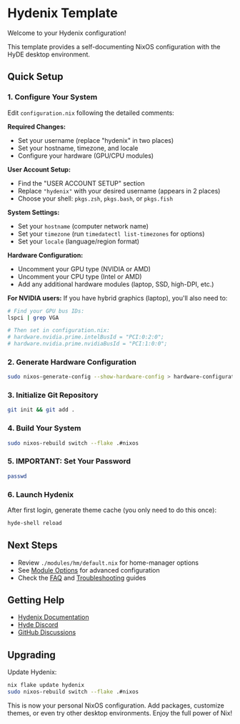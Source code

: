 # Hydenix Template

Welcome to your Hydenix configuration!

This template provides a self-documenting NixOS configuration with the HyDE desktop environment.

## Quick Setup

### 1. Configure Your System

Edit `configuration.nix` following the detailed comments:

**Required Changes:**

- Set your username (replace "hydenix" in two places)
- Set your hostname, timezone, and locale
- Configure your hardware (GPU/CPU modules)

**User Account Setup:**

- Find the "USER ACCOUNT SETUP" section
- Replace `"hydenix"` with your desired username (appears in 2 places)
- Choose your shell: `pkgs.zsh`, `pkgs.bash`, or `pkgs.fish`

**System Settings:**

- Set your `hostname` (computer network name)
- Set your `timezone` (run `timedatectl list-timezones` for options)
- Set your `locale` (language/region format)

**Hardware Configuration:**

- Uncomment your GPU type (NVIDIA or AMD)
- Uncomment your CPU type (Intel or AMD)
- Add any additional hardware modules (laptop, SSD, high-DPI, etc.)

**For NVIDIA users:** If you have hybrid graphics (laptop), you'll also need to:

```bash
# Find your GPU bus IDs:
lspci | grep VGA

# Then set in configuration.nix:
# hardware.nvidia.prime.intelBusId = "PCI:0:2:0";
# hardware.nvidia.prime.nvidiaBusId = "PCI:1:0:0";
```

### 2. Generate Hardware Configuration

```bash
sudo nixos-generate-config --show-hardware-config > hardware-configuration.nix
```

### 3. Initialize Git Repository

```bash
git init && git add .
```

### 4. Build Your System

```bash
sudo nixos-rebuild switch --flake .#nixos
```

### 5. IMPORTANT: Set Your Password

```bash
passwd
```

### 6. Launch Hydenix

After first login, generate theme cache (you only need to do this once):

```bash
hyde-shell reload
```

## Next Steps

- Review `./modules/hm/default.nix` for home-manager options
- See [Module Options](https://github.com/richen604/hydenix/blob/main/docs/options.md) for advanced configuration
- Check the [FAQ](https://github.com/richen604/hydenix/blob/main/docs/faq.md) and [Troubleshooting](https://github.com/richen604/hydenix/blob/main/docs/troubleshooting.md) guides

## Getting Help

- [Hydenix Documentation](https://github.com/richen604/hydenix)
- [Hyde Discord](https://discord.gg/AYbJ9MJez7)
- [GitHub Discussions](https://github.com/richen604/hydenix/discussions)

## Upgrading

Update Hydenix:

```bash
nix flake update hydenix
sudo nixos-rebuild switch --flake .#nixos
```

This is now your personal NixOS configuration. Add packages, customize themes, or even try other desktop environments. Enjoy the full power of Nix!
